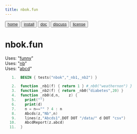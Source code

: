 ```yaml
---
title: nbok.fun
---
```


<button class="button button1"><a href="/fun/index">home</a></button>   <button class="button button2"><a href="/fun/INSTALL">install</a></button>   <button class="button button1"><a href="/fun/ABOUT">doc</a></button>   <button class="button button2"><a href="http://github.com/timm/fun/issues">discuss</a></button>    <button class="button button1"><a href="/fun/LICENSE">license</a></button> <br>



# nbok.fun

Uses:  "[funny](funny)"<br>
Uses:  "[nb](nb)"<br>
Uses:  "[abcd](abcd)"<br>

```awk
   1.  BEGIN { tests("nbok","_nb1,_nb2") }
```

```awk
   2.  function _nb1(f) { return 1 } #_nb0("weathernon") }
   3.  function _nb2(f) { return _nb0("diabetes",20) }
   4.  function _nb0(d,n,    z) {
   5.    print("")
   6.    print(d)
   7.    n = n=="" ? 4 : n
   8.    Abcds(z,"Nb",n)
   9.    lines(z,"Abcds1",DOT DOT "/data/" d DOT "csv")
  10.    AbcdReport(z.abcd)
  11.  } 
```
